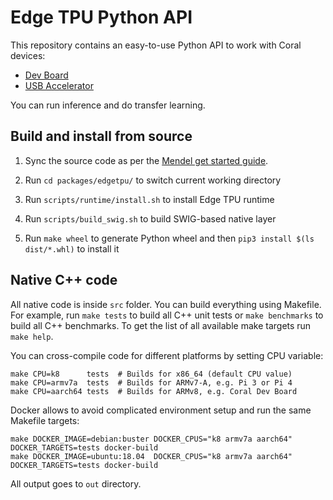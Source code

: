 # Edge TPU Python API

This repository contains an easy-to-use Python API to work with Coral devices:

* [Dev Board](https://coral.withgoogle.com/products/dev-board/)
* [USB Accelerator](https://coral.withgoogle.com/products/accelerator/)

You can run inference and do transfer learning.

## Build and install from source

1. Sync the source code as per the [Mendel get started guide](
https://coral.googlesource.com/docs/+/refs/heads/master/GettingStarted.md).

1. Run `cd packages/edgetpu/` to switch current working directory

1. Run `scripts/runtime/install.sh` to install Edge TPU runtime

1. Run `scripts/build_swig.sh` to build SWIG-based native layer

1. Run `make wheel` to generate Python wheel and then
   `pip3 install $(ls dist/*.whl)` to install it


## Native C++ code

All native code is inside `src` folder. You can build everything using Makefile.
For example, run `make tests` to build all C++ unit tests or `make benchmarks`
to build all C++ benchmarks. To get the list of all available make targets run
`make help`.

You can cross-compile code for different platforms by setting CPU variable:

```
make CPU=k8      tests  # Builds for x86_64 (default CPU value)
make CPU=armv7a  tests  # Builds for ARMv7-A, e.g. Pi 3 or Pi 4
make CPU=aarch64 tests  # Builds for ARMv8, e.g. Coral Dev Board
```

Docker allows to avoid complicated environment setup and run the same Makefile
targets:
```
make DOCKER_IMAGE=debian:buster DOCKER_CPUS="k8 armv7a aarch64" DOCKER_TARGETS=tests docker-build
make DOCKER_IMAGE=ubuntu:18.04  DOCKER_CPUS="k8 armv7a aarch64" DOCKER_TARGETS=tests docker-build
```

All output goes to `out` directory.
